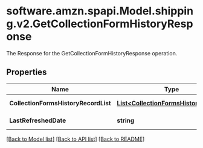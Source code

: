 # software.amzn.spapi.Model.shipping.v2.GetCollectionFormHistoryResponse
The Response  for the GetCollectionFormHistoryResponse operation.

## Properties

Name | Type | Description | Notes
------------ | ------------- | ------------- | -------------
**CollectionFormsHistoryRecordList** | [**List&lt;CollectionFormsHistoryRecord&gt;**](CollectionFormsHistoryRecord.md) | A list of CollectionFormsHistoryRecord | [optional] 
**LastRefreshedDate** | **string** | Last Refereshed Date of collection | [optional] 

[[Back to Model list]](../README.md#documentation-for-models) [[Back to API list]](../README.md#documentation-for-api-endpoints) [[Back to README]](../README.md)

